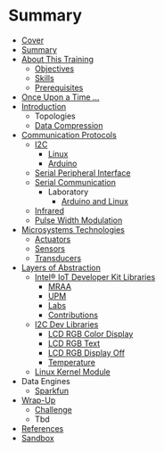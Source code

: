 # Summary

* [Cover](README.md)
* [Summary](SUMMARY.md)
* [About This Training](documentation/AboutThisTraining.md)
    * [Objectives](documentation/Objectives.md)
    * [Skills](documentation/Skills.md)
    * [Prerequisites](documentation/Prerequisites.md)
* [Once Upon a Time ...](documentation/OnceUponATime.md)
* [Introduction](documentation/SensorsActuators.md)
    * Topologies
    * [Data Compression](documentation/DataCompression.md)
* [Communication Protocols](documentation/Protocols.md)
    * [I2C](documentation/I2C.md)
        * [Linux](documentation/I2CLinux.md)
        * [Arduino](documentation/I2CArduino.md)
    * [Serial Peripheral Interface](documentation/SerialPeripheralInterface.md)
    * [Serial Communication](documentation/SerialCommunication.md)
        * Laboratory
            * [Arduino and Linux](documentation/SerialCommunicationArduinoAndLinux.md)
    * [Infrared](documentation/Infrared.md)
    * [Pulse Width Modulation](documentation/PulseWidthModulation.md)
* [Microsystems Technologies](documentation/MicrosystemsTechnology.md)
    * [Actuators](documentation/Actuators.md)
    * [Sensors](documentation/Sensors.md)
    * [Transducers](documentation/Transducers.md)
* [Layers of Abstraction](documentation/LayersOfAbstraction.md)
    * [Intel® IoT Developer Kit Libraries](documentation/IntelIoTDeveloperKitLibraries.md)
        * [MRAA](documentation/Mraa.md)
        * [UPM](documentation/Upm.md)
        * [Labs](documentation/LibrariesLabs.md)
        * [Contributions](documentation/LibrariesContributions.md)
    * [I2C Dev Libraries](documentation/I2CDevLibraries.md)
        * [LCD RGB Color Display](documentation/DisplayColor.md)
        * [LCD RGB Text](documentation/Text.md)
        * [LCD RGB Display Off](documentation/LcdOff.md)
        * [Temperature](documentation/Temperature.md)
    * [Linux Kernel Module](documentation/LinuxKernelModule.md)
* Data Engines
    * [Sparkfun](documentation/SparkfunData.md)
* [Wrap-Up](documentation/WrapUp.md)
    * [Challenge](documentation/Challenge.md)
    * Tbd
* [References](documentation/References.md)
* [Sandbox](documentation/Sandbox.md)


